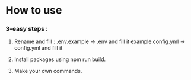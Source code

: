 <!-- @format -->

# How to use

### 3-easy steps :

1. Rename and fill :
    .env.example -> .env and fill it
    example.config.yml -> config.yml and fill it

2. Install packages using npm run build.
3. Make your own commands.


